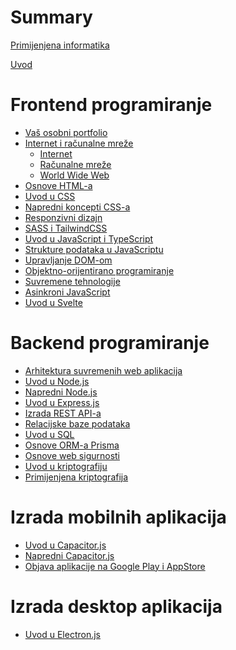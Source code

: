 # Summary

[Primijenjena informatika](./primijenjena_informatika.md)

[//]: # ([Predgovor]&#40;./predgovor.md&#41;)
[Uvod](./uvod/index.md)

# Frontend programiranje

- [Vaš osobni portfolio](./osnovna_web_stranica/index.md)
- [Internet i računalne mreže](./uvod_internet/uvod.md)
  - [Internet](./uvod_internet/internet.md)
  - [Računalne mreže](./uvod_internet/racunalne_mreze.md)
  - [World Wide Web](./uvod_internet/www.md)
- [Osnove HTML-a]()
- [Uvod u CSS]()
- [Napredni koncepti CSS-a]()
- [Responzivni dizajn]()
- [SASS i TailwindCSS]()
- [Uvod u JavaScript i TypeScript]()
- [Strukture podataka u JavaScriptu]()
- [Upravljanje DOM-om]()
- [Objektno-orijentirano programiranje]()
- [Suvremene tehnologije]()
- [Asinkroni JavaScript]()
- [Uvod u Svelte]()

# Backend programiranje
- [Arhitektura suvremenih web aplikacija]()
- [Uvod u Node.js]()
- [Napredni Node.js]()
- [Uvod u Express.js]()
- [Izrada REST API-a]()
- [Relacijske baze podataka]()
- [Uvod u SQL]()
- [Osnove ORM-a Prisma]()
- [Osnove web sigurnosti]()
- [Uvod u kriptografiju]()
- [Primijenjena kriptografija]()
# Izrada mobilnih aplikacija
- [Uvod u Capacitor.js]()
- [Napredni Capacitor.js]()
- [Objava aplikacije na Google Play i AppStore]()

# Izrada desktop aplikacija
- [Uvod u Electron.js]()
